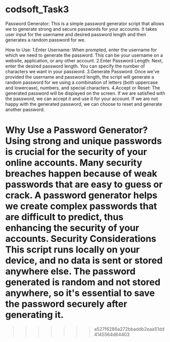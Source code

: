 # codsoft_Task3
Password Generator:
This is a simple password generator script that allows we to generate strong and secure passwords for your accounts. It takes user input for the username and desired password length and then generates a random password for we.

How to Use:
1.Enter Username: When prompted, enter the username for which we need to generate the password. This can be your username on a website, application, or any other account.
2.Enter Password Length: Next, enter the desired password length. You can specify the number of characters we want in your password.
3.Generate Password: Once we've provided the username and password length, the script will generate a random password for we using a combination of letters (both uppercase and lowercase), numbers, and special characters.
4.Accept or Reset: The generated password will be displayed on the screen. If we are satisfied with the password, we can accept it and use it for your account. If we are not happy with the generated password, we can choose to reset and generate another password.

Why Use a Password Generator?
Using strong and unique passwords is crucial for the security of your online accounts. Many security breaches happen because of weak passwords that are easy to guess or crack. A password generator helps we create complex passwords that are difficult to predict, thus enhancing the security of your accounts.
Security Considerations
This script runs locally on your device, and no data is sent or stored anywhere else.
The password generated is random and not stored anywhere, so it's essential to save the password securely after generating it.
=======
>>>>>>> a527f6286a272bbaddb2eaa51dd4145564d64403
